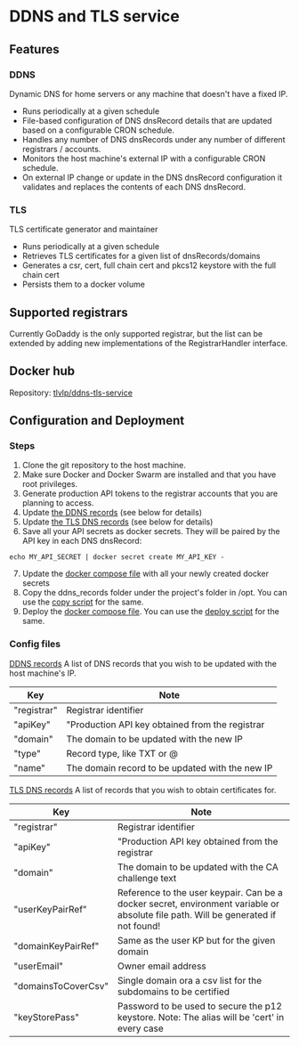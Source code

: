 # DDNS and TLS service

## Features

### DDNS
Dynamic DNS for home servers or any machine that doesn't have a fixed IP.
- Runs periodically at a given schedule
- File-based configuration of  DNS dnsRecord details that are updated based on a configurable CRON schedule.
- Handles any number of DNS dnsRecords under any number of different registrars / accounts.
- Monitors the host machine's external IP with a configurable CRON schedule.
- On external IP change or update in the DNS dnsRecord configuration it validates and replaces the contents of each DNS dnsRecord.

### TLS
TLS certificate generator and maintainer
- Runs periodically at a given schedule
- Retrieves TLS certificates for a given list of dnsRecords/domains 
- Generates a csr, cert, full chain cert and pkcs12 keystore with the full chain cert 
- Persists them to a docker volume

## Supported registrars
Currently GoDaddy is the only supported registrar, but the list can be extended 
by adding new implementations of the RegistrarHandler interface.

## Docker hub
Repository: [tlvlp/ddns-tls-service](https://hub.docker.com/repository/docker/tlvlp/ddns-tls-service)

## Configuration and Deployment
### Steps
1. Clone the git repository to the host machine.
2. Make sure Docker and Docker Swarm are installed and that you have root privileges.
3. Generate production API tokens to the registrar accounts that you are planning to access.
4. Update [the DDNS records](deployment/config/dns_records_ddns.json) (see below for details)
5. Update [the TLS DNS records](deployment/config/dns_records_tls.json) (see below for details)
6. Save all your API secrets as docker secrets. They will be paired by the API key in each DNS dnsRecord: 
```shell script
echo MY_API_SECRET | docker secret create MY_API_KEY -
```
7. Update the [docker compose file](deployment/docker-compose.yml) with all your newly created docker secrets
8. Copy the ddns_records folder under the project's folder in /opt. You can use the [copy script](deployment/copy_configs_to_opt.sh) for the same.
9. Deploy the [docker compose file](deployment/docker-compose.yml).  You can use the [deploy script](deployment/deploy_docker_stack.sh) for the same.

### Config files

[DDNS records](deployment/config/dns_records_ddns.json)
A list of DNS records that you wish to be updated with the host machine's IP.

|Key | Note |
|---|---|
|"registrar" | Registrar identifier |
|"apiKey" | "Production API key obtained from the registrar |
|"domain" |  The domain to be updated with the new IP |
|"type" |  Record type, like TXT or @ |
|"name" |  The domain record to be updated with the new IP |



[TLS DNS records](deployment/config/dns_records_tls.json)
A list of records that you wish to obtain certificates for.

|Key | Note |
|---|---|
|"registrar" | Registrar identifier |
|"apiKey" | "Production API key obtained from the registrar |
|"domain" |  The domain to be updated with the CA challenge text |
|"userKeyPairRef" | Reference to the user keypair. Can be a docker secret, environment variable or absolute file path. Will be generated if not found!|
|"domainKeyPairRef" | Same as the user KP but for the given domain |
|"userEmail" | Owner email address |
|"domainsToCoverCsv" | Single domain ora a csv list for the subdomains to be certified |
|"keyStorePass" | Password to be used to secure the p12 keystore. Note: The alias will be 'cert' in every case |

